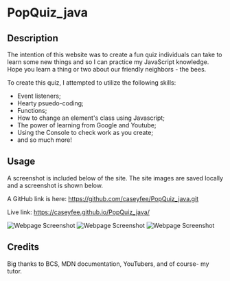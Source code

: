 # PopQuiz_java

## Description

The intention of this website was to create a fun quiz individuals can take to learn some new things and so I can practice my JavaScript knowledge. Hope you learn a thing or two about our friendly neighbors - the bees.

To create this quiz, I attempted to utilize the following skills:

- Event listeners;
- Hearty psuedo-coding;
- Functions;
- How to change an element's class using Javascript;
- The power of learning from Google and Youtube;
- Using the Console to check work as you create;
- and so much more!


## Usage

A screenshot is included below of the site. The site images are saved locally and a screenshot is shown below.


A GitHub link is here: https://github.com/caseyfee/PopQuiz_java.git


Live link: https://caseyfee.github.io/PopQuiz_java/

![Webpage Screenshot](assets/images/quizHomepage.png)
![Webpage Screenshot](assets/images/quizQuestion.png)
![Webpage Screenshot](assets/images/quizEnd.png)

## Credits

Big thanks to BCS, MDN documentation, YouTubers, and of course- my tutor.